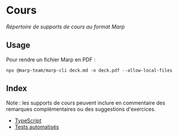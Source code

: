 # Cours

_Répertoire de supports de cours au format Marp_

## Usage

Pour rendre un fichier Marp en PDF :

```
npx @marp-team/marp-cli deck.md -o deck.pdf --allow-local-files
```

## Index

Note : les supports de cours peuvent inclure en commentaire des remarques complémentaires ou des suggestions d'exercices.

- [TypeScript](./typescript/deck.md)
- [Tests automatisés](./tests-automatises/deck.md)
